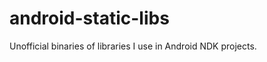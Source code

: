 android-static-libs
===================

Unofficial binaries of libraries I use in Android NDK projects.
